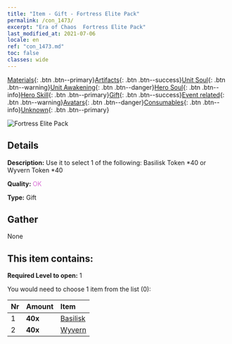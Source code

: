 ```yaml
---
title: "Item - Gift - Fortress Elite Pack"
permalink: /con_1473/
excerpt: "Era of Chaos  Fortress Elite Pack"
last_modified_at: 2021-07-06
locale: en
ref: "con_1473.md"
toc: false
classes: wide
---
```

 [Materials](/Items/){: .btn .btn--primary}[Artifacts](/Items/Artifacts/){: .btn .btn--success}[Unit Soul](/Items/UnitSoul/){: .btn .btn--warning}[Unit Awakening](/Items/UnitAwakening/){: .btn .btn--danger}[Hero Soul](/Items/HeroSoul/){: .btn .btn--info}[Hero Skill](/Items/HeroSkill/){: .btn .btn--primary}[Gift](/Items/Gift/){: .btn .btn--success}[Event related](/Items/Events/){: .btn .btn--warning}[Avatars](/Items/Avatars/){: .btn .btn--danger}[Consumables](/Items/Consumables/){: .btn .btn--info}[Unknown](/Items/Unknown/){: .btn .btn--primary}

 ![Fortress Elite Pack](/images/t/i_907087.png)

## Details
 **Description:** Use it to select 1 of the following: Basilisk Token *40 or Wyvern Token *40

 **Quality:** <span style="color: #DA70D6">OK</span>

 **Type:** Gift

## Gather

  None

## This item contains:

 **Required Level to open:** 1

 You would need to choose 1 item from the list (0):

  | Nr | Amount |     Item    |
  |:---|:-------|:------------|
  | 1 |  **40x** | [Basilisk](/Items/unt_256/) |  | 
  | 2 |  **40x** | [Wyvern](/Items/unt_258/) |  | 
